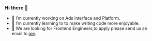 ### Hi there 👋
- 🔭 I’m currently working on Ads Interface and Platform.
- 🌱 I’m currently learning to to make writing code more enjoyable.
- 💬 We are looking for Frontend Engineers,to apply please send us an email to <a href="Mailto:yangjin.im@bytedance.com">me</a>.
<!--
**niexias/niexias** is a ✨ _special_ ✨ repository because its `README.md` (this file) appears on your GitHub profile.

Here are some ideas to get you started:

- 🔭 I’m currently working on ...
- 🌱 I’m currently learning ...
- 👯 I’m looking to collaborate on ...
- 🤔 I’m looking for help with ...
- 💬 Ask me about ...
- 📫 How to reach me: ...
- 😄 Pronouns: ...
- ⚡ Fun fact: ...
-->

